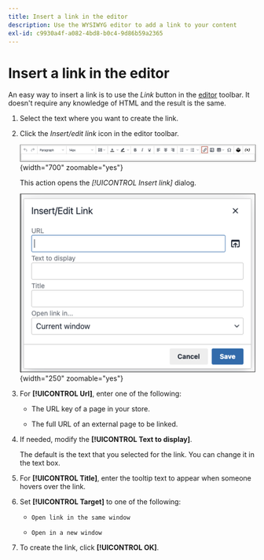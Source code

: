 ```yaml
---
title: Insert a link in the editor
description: Use the WYSIWYG editor to add a link to your content
exl-id: c9930a4f-a082-4bd8-b0c4-9d86b59a2365
---
```

# Insert a link in the editor

An easy way to insert a link is to use the _Link_ button in the [editor](editor.md) toolbar. It doesn't require any knowledge of HTML and the result is the same.

1. Select the text where you want to create the link.

1. Click the _Insert/edit link_ icon in the editor toolbar.

   ![Editor toolbar - Insert Link](./assets/editor-toolbar-link-button.png){width="700" zoomable="yes"}

   This action opens the _[!UICONTROL Insert link]_ dialog.

   ![Editor - Insert link dialog](./assets/editor-dialog-insert-link.png){width="250" zoomable="yes"}

1. For **[!UICONTROL Url]**, enter one of the following:

   - The URL key of a page in your store.

   - The full URL of an external page to be linked.

1. If needed, modify the **[!UICONTROL Text to display]**.

   The default is the text that you selected for the link. You can change it in the text box.

1. For **[!UICONTROL Title]**, enter the tooltip text to appear when someone hovers over the link.

1. Set **[!UICONTROL Target]** to one of the following:

   - `Open link in the same window`

   - `Open in a new window`

1. To create the link, click **[!UICONTROL OK]**.

